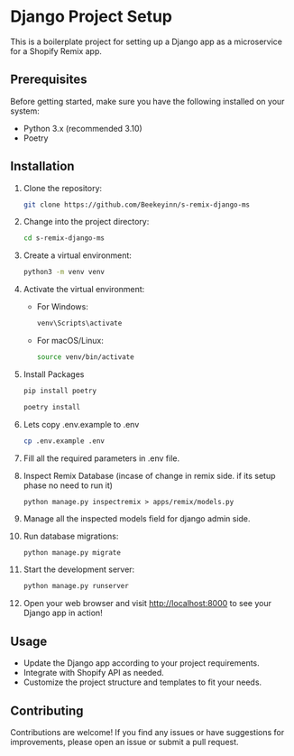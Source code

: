 # Django Project Setup

This is a boilerplate project for setting up a Django app as a microservice for a Shopify Remix app.

## Prerequisites

Before getting started, make sure you have the following installed on your system:

- Python 3.x (recommended 3.10)
- Poetry

## Installation

1. Clone the repository:

   ```bash
   git clone https://github.com/Beekeyinn/s-remix-django-ms
   ```

2. Change into the project directory:

   ```bash
   cd s-remix-django-ms
   ```

3. Create a virtual environment:

   ```bash
   python3 -m venv venv
   ```

4. Activate the virtual environment:

   - For Windows:

     ```bash
     venv\Scripts\activate
     ```

   - For macOS/Linux:

     ```bash
     source venv/bin/activate
     ```

5. Install Packages

   ```bash
   pip install poetry
   ```

   ```bash
   poetry install
   ```

6. Lets copy .env.example to .env

   ```bash
   cp .env.example .env
   ```

7. Fill all the required parameters in .env file.

8. Inspect Remix Database (incase of change in remix side. if its setup phase no need to run it)

   ```
   python manage.py inspectremix > apps/remix/models.py
   ```

9. Manage all the inspected models field for django admin side.

10. Run database migrations:

    ```bash
    python manage.py migrate
    ```

11. Start the development server:

    ```bash
    python manage.py runserver
    ```

12. Open your web browser and visit [http://localhost:8000](http://localhost:8000) to see your Django app in action!

## Usage

- Update the Django app according to your project requirements.
- Integrate with Shopify API as needed.
- Customize the project structure and templates to fit your needs.

## Contributing

Contributions are welcome! If you find any issues or have suggestions for improvements, please open an issue or submit a pull request.

